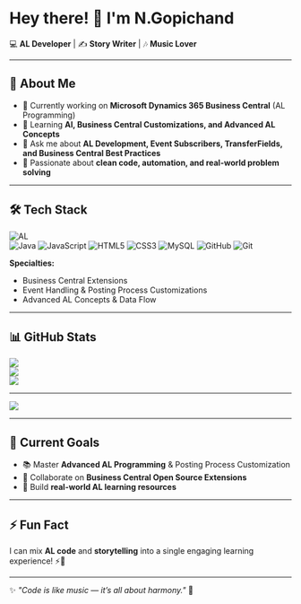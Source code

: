 # Hey there! 👋 I'm N.Gopichand  

💻 **AL Developer** | ✍️ **Story Writer** | 🎶 **Music Lover**  

---

## 🚀 About Me
- 🔭 Currently working on **Microsoft Dynamics 365 Business Central** (AL Programming)
- 🌱 Learning **AI, Business Central Customizations, and Advanced AL Concepts**
- 💬 Ask me about **AL Development, Event Subscribers, TransferFields, and Business Central Best Practices**
- 🎯 Passionate about **clean code, automation, and real-world problem solving**

---

## 🛠️ Tech Stack
![AL](https://img.shields.io/badge/al_language-%230078D4.svg?style=for-the-badge&logo=microsoft&logoColor=white)  
![Java](https://img.shields.io/badge/java-%23ED8B00.svg?style=for-the-badge&logo=openjdk&logoColor=white) 
![JavaScript](https://img.shields.io/badge/javascript-%23323330.svg?style=for-the-badge&logo=javascript&logoColor=%23F7DF1E) 
![HTML5](https://img.shields.io/badge/html5-%23E34F26.svg?style=for-the-badge&logo=html5&logoColor=white) 
![CSS3](https://img.shields.io/badge/css3-%231572B6.svg?style=for-the-badge&logo=css3&logoColor=white) 
![MySQL](https://img.shields.io/badge/mysql-4479A1.svg?style=for-the-badge&logo=mysql&logoColor=white) 
![GitHub](https://img.shields.io/badge/github-%23121011.svg?style=for-the-badge&logo=github&logoColor=white) 
![Git](https://img.shields.io/badge/git-%23F05033.svg?style=for-the-badge&logo=git&logoColor=white)  

**Specialties:**  
- Business Central Extensions  
- Event Handling & Posting Process Customizations  
- Advanced AL Concepts & Data Flow  

---

## 📊 GitHub Stats
![](https://github-readme-stats.vercel.app/api?username=Gopichanime007&theme=midnight-purple&hide_border=true&include_all_commits=false&count_private=false)  
![](https://nirzak-streak-stats.vercel.app/?user=Gopichanime007&theme=midnight-purple&hide_border=true)  
![](https://github-readme-stats.vercel.app/api/top-langs/?username=Gopichanime007&theme=midnight-purple&hide_border=true&include_all_commits=false&count_private=false&layout=compact)  

---

[![](https://visitcount.itsvg.in/api?id=Gopichanime007&icon=0&color=0)](https://visitcount.itsvg.in)  

---

## 📌 Current Goals
- 📚 Master **Advanced AL Programming** & Posting Process Customization  
- 🤝 Collaborate on **Business Central Open Source Extensions**  
- 🚀 Build **real-world AL learning resources**  

---

## ⚡ Fun Fact
I can mix **AL code** and **storytelling** into a single engaging learning experience! ⚡💛  

---

✨ _"Code is like music — it’s all about harmony."_ 🎵
